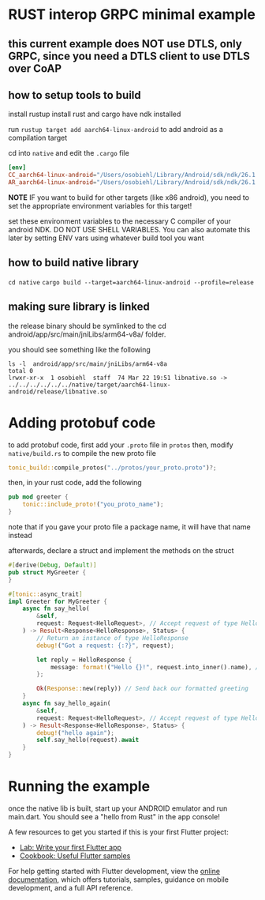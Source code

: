 # RUST interop GRPC minimal example

## this current example does NOT use DTLS, only GRPC, since you need a DTLS client to use DTLS over CoAP

## how to setup tools to build

install rustup
install rust and cargo
have ndk installed

run `rustup target add aarch64-linux-android` to add android as a compilation target

cd into `native` and edit the `.cargo` file 


```toml
[env]
CC_aarch64-linux-android="/Users/osobiehl/Library/Android/sdk/ndk/26.1.10909125/toolchains/llvm/prebuilt/darwin-x86_64/bin/aarch64-linux-android30-clang"
AR_aarch64-linux-android="/Users/osobiehl/Library/Android/sdk/ndk/26.1.10909125/toolchains/llvm/prebuilt/darwin-x86_64/bin/aarch64-linux-android-ar"
```
**NOTE**
IF you want to build for other targets (like x86 android), you need to set the appropriate environment variables for this target!


set these environment variables to the necessary C compiler of your android NDK. DO NOT USE SHELL VARIABLES. You can also automate this later by setting ENV vars using whatever build tool you want


## how to build native library

`cd native`
`cargo build --target=aarch64-linux-android --profile=release`

## making sure library is linked
the release binary should be symlinked to the cd android/app/src/main/jniLibs/arm64-v8a/ folder. 

you should see something like the following
```shell
ls -l  android/app/src/main/jniLibs/arm64-v8a 
total 0
lrwxr-xr-x  1 osobiehl  staff  74 Mar 22 19:51 libnative.so -> ../../../../../../native/target/aarch64-linux-android/release/libnative.so

```


# Adding protobuf code
to add protobuf code, first add your `.proto` file in `protos`
then, modify `native/build.rs` to compile the new proto file
```rust
tonic_build::compile_protos("../protos/your_proto.proto")?;
```

then, in your rust code, add the following
```rust
pub mod greeter {
    tonic::include_proto!("you_proto_name");
}
```
note that if you gave your proto file a package name, it will have that name instead

afterwards, declare a struct and implement the methods on the struct
```rust
#[derive(Debug, Default)]
pub struct MyGreeter {
}

#[tonic::async_trait]
impl Greeter for MyGreeter {
    async fn say_hello(
        &self,
        request: Request<HelloRequest>, // Accept request of type HelloRequest
    ) -> Result<Response<HelloResponse>, Status> {
        // Return an instance of type HelloResponse
        debug!("Got a request: {:?}", request);

        let reply = HelloResponse {
            message: format!("Hello {}!", request.into_inner().name), // We must use .into_inner() as the fields of gRPC requests and responses are private
        };

        Ok(Response::new(reply)) // Send back our formatted greeting
    }
    async fn say_hello_again(
        &self,
        request: Request<HelloRequest>, // Accept request of type HelloRequest
    ) -> Result<Response<HelloResponse>, Status> {
        debug!("hello again");
        self.say_hello(request).await
    }
}
```

# Running the example

once the native lib is built, start up your ANDROID emulator and run main.dart. You should see a "hello from Rust" in the app console!


A few resources to get you started if this is your first Flutter project:

- [Lab: Write your first Flutter app](https://docs.flutter.dev/get-started/codelab)
- [Cookbook: Useful Flutter samples](https://docs.flutter.dev/cookbook)

For help getting started with Flutter development, view the
[online documentation](https://docs.flutter.dev/), which offers tutorials,
samples, guidance on mobile development, and a full API reference.

